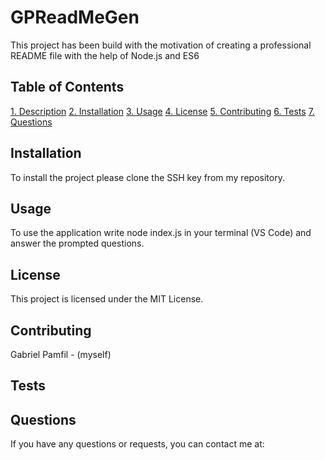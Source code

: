 
# GPReadMeGen

This project has been build with the motivation of creating a professional README file with the help of Node.js and ES6

## Table of Contents

[1. Description](#description)
[2. Installation](#installation)
[3. Usage](#usage)
[4. License](#license)
[5. Contributing](#contributing)
[6. Tests](#tests)
[7. Questions](#questions)

## Installation

To install the project please clone the SSH key from my repository.

## Usage

To use the application write node index.js in your terminal (VS Code) and answer the prompted questions.

## License

This project is licensed under the MIT License.

## Contributing

Gabriel Pamfil - (myself)

## Tests



## Questions

If you have any questions or requests, you can contact me at: 
